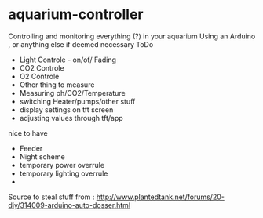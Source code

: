 # aquarium-controller
Controlling and monitoring everything (?) in your aquarium
Using an Arduino , or anything else if deemed necessary
ToDo
- Light Controle - on/of/ Fading
- CO2 Controle
- O2 Controle
- Other thing to measure
- Measuring ph/CO2/Temperature
- switching Heater/pumps/other stuff
- display settings on tft screen
- adjusting values through tft/app

nice to have
- Feeder
- Night scheme
- temporary power overrule
- temporary lighting overrule
- 

Source to steal stuff from : http://www.plantedtank.net/forums/20-diy/314009-arduino-auto-dosser.html
